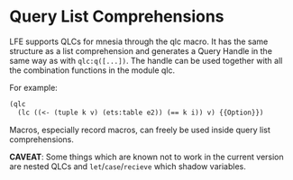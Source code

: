 # Query List Comprehensions

LFE supports QLCs for mnesia through the qlc macro. It has the same
structure as a list comprehension and generates a Query Handle in the
same way as with ``qlc:q([...])``. The handle can be used together with
all the combination functions in the module qlc.

For example:

```cl
(qlc
  (lc ((<- (tuple k v) (ets:table e2)) (== k i)) v) {{Option}})
```
Macros, especially record macros, can freely be used inside query list
comprehensions.

**CAVEAT**: Some things which are known not to work in the current
 version are nested QLCs and ``let``/``case``/``recieve`` which shadow 
 variables.

